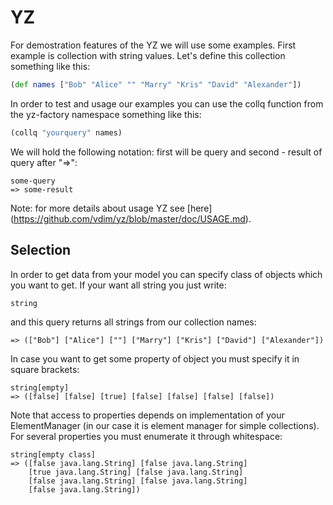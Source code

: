 # YZ
For demostration features of the YZ we will use some examples. First example is
collection with string values. Let's define this collection something like this:

```clojure
(def names ["Bob" "Alice" "" "Marry" "Kris" "David" "Alexander"])
```

In order to test and usage our examples you can use the collq function from the 
yz-factory namespace something like this:

```clojure
(collq "yourquery" names)
```

We will hold the following notation: first will be query and second - result of query after "=>":

    some-query
    => some-result

Note: for more details about usage YZ see [here] (https://github.com/vdim/yz/blob/master/doc/USAGE.md).


## Selection
In order to get data from your model you can specify class of objects which you
want to get. If your want all string you just write: 
    
    string

and this query returns all strings from our collection names:

    => (["Bob"] ["Alice"] [""] ["Marry"] ["Kris"] ["David"] ["Alexander"])

In case you want to get some property of object you must specify it in square brackets:

    string[empty]
    => ([false] [false] [true] [false] [false] [false] [false])

Note that access to properties depends on implementation of your ElementManager
(in our case it is element manager for simple collections).
For several properties you must enumerate it through whitespace: 

    string[empty class]
    => ([false java.lang.String] [false java.lang.String] 
        [true java.lang.String] [false java.lang.String] 
        [false java.lang.String] [false java.lang.String] 
        [false java.lang.String])


